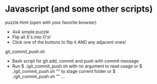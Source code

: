 # Javascript (and some other scripts)

puzzle.html (open with your favorite browser)
- 4x4 simple puzzle
- Flip all X's into O's!
- Click one of the buttons to flip it AND any adjacent ones!

git_commit_push.sh
- Bash script for git add, commit and push with commit message
- Run $ ./git_commit_push.sh with no argument to read usage
  or  $ ./git_commit_push.sh "<commit message>" to stage current folder
  or  $ ./git_commit_push.sh "<commit message>" <file1> <file2> <file3> ...

